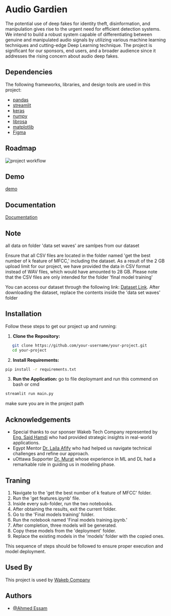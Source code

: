 
# Audio Gardien

The potential use of deep fakes for identity theft, disinformation, and manipulation gives rise to the urgent need for efficient detection systems. We intend to build a robust system capable of differentiating between genuine and manipulated audio signals by utilizing various machine learning techniques and cutting-edge Deep Learning technique. The project is significant for our sponsors, end users, and a broader audience since it addresses the rising concern about audio deep fakes. 
## Dependencies

The following frameworks, libraries, and design tools are used in this project:

- [pandas](https://pandas.pydata.org/)
- [streamlit](https://www.streamlit.io/)
- [keras](https://keras.io/)
- [numpy](https://numpy.org/)
- [librosa](https://librosa.org/)
- [matplotlib](https://matplotlib.org/)
- [Figma](https://www.figma.com/)

## Roadmap

![project workflow](https://github.com/esraa-mahmoudsaid/Classification-of-Mental-Disorders-in-Egyptian-dialect-of-Arabic/assets/132246508/5d37b9fa-1c4c-41db-9b43-c47cf5185b98)
## Demo

[demo](https://youtu.be/QE328cv7M2U)


## Documentation

[Documentation](https://drive.google.com/file/d/1TCSFwsKAxfuxPYYISkpkGFR9E55MRO0B/view?usp=sharing)

## Note 
all data on folder 'data set waves' are samlpes from our dataset 

Ensure that all CSV files are located in the folder named 'get the best number of k feature of MFCC,' including the dataset. 
As a result of the 2 GB upload limit for our project, we have provided the data in CSV format instead of WAV files, 
which would have amounted to 28 GB. Please note that the CSV files are only intended for the folder 'final model training' 

You can access our dataset through the following link: [Dataset Link](https://zenodo.org/records/5642694). 
After downloading the dataset, replace the contents inside the 'data set waves' folder 


## Installation

Follow these steps to get our project up and running:

1. **Clone the Repository:**
```bash
   git clone https://github.com/your-username/your-project.git
   cd your-project
```
2. **Install Requirements:**
```bash
pip install -r requirements.txt

```
3. **Run the Application:**
go to file deploymant and run this commend on bash or cmd
```bash
streamlit run main.py

```
make sure you are in the project path

## Acknowledgements

- Special thanks to our sponser Wakeb Tech Company represented by [Eng. Said Hamdi](s.hamdi@wakeb.tech) who had provided strategic insights in real-world applications.
- Egypt Mentor [Dr. Laila Afify](Laila.afify@kaust.edu.sa)  who had helped us navigate technical challenges and refine our approach.
- uOttawa Supporter [Dr. Murat](murat.simsek@uOttawa.ca) whose experience in ML and DL had a remarkable role in guiding us in modeling phase.

## Traning


1. Navigate to the 'get the best number of k feature of MFCC' folder.
2. Run the 'get features.ipynb' file.
3. Inside every sub-folder, run the two notebooks.
4. After obtaining the results, exit the current folder.
5. Go to the 'Final models training' folder.
6. Run the notebook named 'Final models training.ipynb.'
7. After completion, three models will be generated.
8. Copy these models from the 'deployment' folder.
9. Replace the existing models in the 'models' folder with the copied ones.

This sequence of steps should be followed to ensure proper execution and model deployment.


## Used By

This project is used by [Wakeb Company](https://wakeb.tech/)


## Authors

- [@Ahmed Essam](https://github.com/AhmedEssam29)


